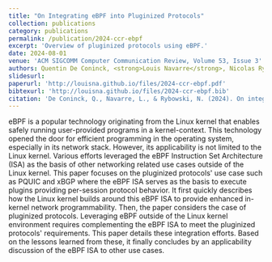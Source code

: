 ```yaml
---
title: "On Integrating eBPF into Pluginized Protocols"
collection: publications
category: publications
permalink: /publication/2024-ccr-ebpf
excerpt: 'Overview of pluginized protocols using eBPF.'
date: 2024-08-01
venue: 'ACM SIGCOMM Computer Communication Review, Volume 53, Issue 3'
authors: Quentin De Coninck, <strong>Louis Navarre</strong>, Nicolas Rybowski
slidesurl:
paperurl: 'http://louisna.github.io/files/2024-ccr-ebpf.pdf'
bibtexurl: 'http://louisna.github.io/files/2024-ccr-ebpf.bib'
citation: 'De Coninck, Q., Navarre, L., & Rybowski, N. (2024). On integrating ebpf into pluginized protocols. ACM SIGCOMM Computer Communication Review, 53(3), 2-8.'
---
```

eBPF is a popular technology originating from the Linux kernel that enables safely
running user-provided programs in a kernel-context. This technology opened the door for efficient programming in
the operating system, especially in its network stack. However, its applicability is not limited to the Linux
kernel. Various efforts leveraged the eBPF Instruction Set Architecture (ISA) as the basis of other networking
related use cases outside of the Linux kernel. This paper focuses on the pluginized protocols' use case such as
PQUIC and xBGP where the eBPF ISA serves as the basis to execute plugins providing per-session protocol behavior.
It first quickly describes how the Linux kernel builds around this eBPF ISA to provide enhanced in-kernel network
programmability. Then, the paper considers the case of pluginized protocols. Leveraging eBPF outside of the Linux
kernel environment requires complementing the eBPF ISA to meet the pluginized protocols' requirements. This paper
details these integration efforts. Based on the lessons learned from these, it finally concludes by an
applicability discussion of the eBPF ISA to other use cases.